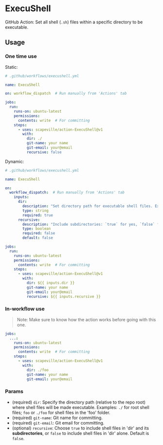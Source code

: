 # ExecuShell

GitHub Action: Set all shell (`.sh`) files within a specific directory to be executable.


## Usage

### One time use

Static:

```yml
# .github/workflows/execushell.yml

name: ExecuShell

on: workflow_dispatch  # Run manually from 'Actions' tab

jobs:
  run:
    runs-on: ubuntu-latest
    permissions:
      contents: write  # For committing
    steps:
      - uses: scapeville/action-ExecuShell@v1
        with:
          dir: ./
          git-name: your name
          git-email: your@email
          recursive: false
```

Dynamic:

```yml
# .github/workflows/execushell.yml

name: ExecuShell

on:
  workflow_dispatch:  # Run manually from 'Actions' tab
    inputs:
      dir:
        description: "Set directory path for executable shell files. Examples: `./`, `foo`, or `./foo`."
        type: string
        required: true
      recursive:
        description: "Include subdirectories: `true` for yes, `false` for no. Default: `false`."
        type: boolean
        required: false
        default: false

jobs:
  run:
    runs-on: ubuntu-latest
    permissions:
      contents: write  # For committing
    steps:
      - uses: scapeville/action-ExecuShell@v1
        with:
          dir: ${{ inputs.dir }}
          git-name: your name
          git-email: your@email
          recursive: ${{ inputs.recursive }}
```

### In-workflow use

> Note: Make sure to know how the action works before going with this one.

```yml
jobs:
  ...:
    runs-on: ubuntu-latest
    permissions:
      contents: write  # For committing
    steps:
      - uses: scapeville/action-ExecuShell@v1
        with:
          dir: ./foo
          git-name: your name
          git-email: your@email
```

### Params

- (required) `dir`: Specify the directory path (relative to the repo root) where shell files will be made executable. Examples: `./` for root shell files; `foo` or `./foo` for shell files in the 'foo' folder.
- (required) `git-name`: Git name for committing.
- (required) `git-email`: Git email for committing.
- (optional) `recursive`: Choose `true` to include shell files in 'dir' and its **subdirectories**, or `false` to include shell files in 'dir' alone. Default is `false`.